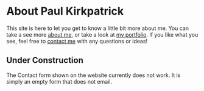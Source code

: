 # About Paul Kirkpatrick

This site is here to let you get to know a little bit more about me. You can take a see more [about me](kirkpatrickpaul.github.io), or take a look at [my portfolio](https://kirkpatrickpaul.github.io/portfolio.html). If you like what you see, feel free to [contact me](https://kirkpatrickpaul.github.io/contact.html) with any questions or ideas!

## Under Construction

The Contact form shown on the website currently does not work. It is simply an empty form that does not email.
